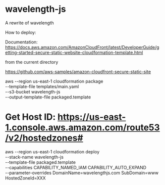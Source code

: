# wavelength-js
A rewrite of wavelength

How to deploy:

Documentation: https://docs.aws.amazon.com/AmazonCloudFront/latest/DeveloperGuide/getting-started-secure-static-website-cloudformation-template.html

from the current directory

https://github.com/aws-samples/amazon-cloudfront-secure-static-site

aws --region us-east-1 cloudformation package \
    --template-file templates/main.yaml \
    --s3-bucket wavelength-js \
    --output-template-file packaged.template

# Get Host ID: https://us-east-1.console.aws.amazon.com/route53/v2/hostedzones#

aws --region us-east-1 cloudformation deploy \
    --stack-name wavelength-js \
    --template-file packaged.template \
    --capabilities CAPABILITY_NAMED_IAM CAPABILITY_AUTO_EXPAND \
    --parameter-overrides  DomainName=wavelengthjs.com SubDomain=www HostedZoneId=XXX

